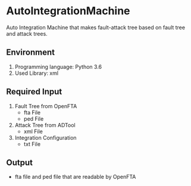 # AutoIntegrationMachine
Auto Integration Machine that makes fault-attack tree based on fault tree and attack trees.

## Environment
1. Programming language: Python 3.6
2. Used Library: xml

## Required Input
1. Fault Tree from OpenFTA
    - fta File
    - ped File
2. Attack Tree from ADTool
    - xml File
3. Integration Configuration
    - txt File

## Output
* fta file and ped file that are readable by OpenFTA
